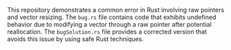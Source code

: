 This repository demonstrates a common error in Rust involving raw pointers and vector resizing.  The `bug.rs` file contains code that exhibits undefined behavior due to modifying a vector through a raw pointer after potential reallocation.  The `bugSolution.rs` file provides a corrected version that avoids this issue by using safe Rust techniques.